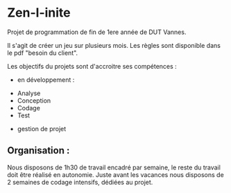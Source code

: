 # Zen-l-inite
Projet de programmation de fin de 1ere année de DUT Vannes.
	

Il s'agit de créer un jeu sur plusieurs mois. Les règles sont disponible dans le pdf "besoin du client".


Les objectifs du projets sont d'accroitre ses compétences :
* en développement :
+ Analyse
+ Conception
+ Codage
+ Test
* gestion de projet
    
Organisation :
-
Nous disposons de 1h30 de travail encadré par semaine, le reste du travail doit être réalisé en autonomie.
Juste avant les vacances nous disposons de 2 semaines de codage intensifs, dédiées au projet.
